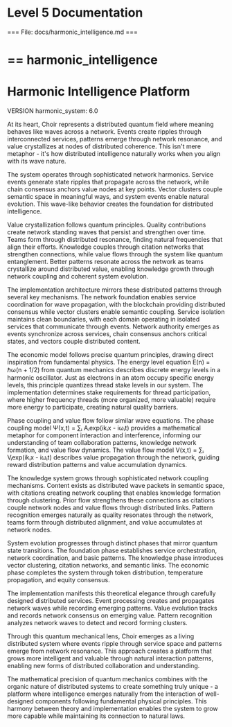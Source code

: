 # Level 5 Documentation



=== File: docs/harmonic_intelligence.md ===



==
harmonic_intelligence
==


# Harmonic Intelligence Platform

VERSION harmonic_system: 6.0

At its heart, Choir represents a distributed quantum field where meaning behaves like waves across a network. Events create ripples through interconnected services, patterns emerge through network resonance, and value crystallizes at nodes of distributed coherence. This isn't mere metaphor - it's how distributed intelligence naturally works when you align with its wave nature.

The system operates through sophisticated network harmonics. Service events generate state ripples that propagate across the network, while chain consensus anchors value nodes at key points. Vector clusters couple semantic space in meaningful ways, and system events enable natural evolution. This wave-like behavior creates the foundation for distributed intelligence.

Value crystallization follows quantum principles. Quality contributions create network standing waves that persist and strengthen over time. Teams form through distributed resonance, finding natural frequencies that align their efforts. Knowledge couples through citation networks that strengthen connections, while value flows through the system like quantum entanglement. Better patterns resonate across the network as teams crystallize around distributed value, enabling knowledge growth through network coupling and coherent system evolution.

The implementation architecture mirrors these distributed patterns through several key mechanisms. The network foundation enables service coordination for wave propagation, with the blockchain providing distributed consensus while vector clusters enable semantic coupling. Service isolation maintains clean boundaries, with each domain operating in isolated services that communicate through events. Network authority emerges as events synchronize across services, chain consensus anchors critical states, and vectors couple distributed content.

The economic model follows precise quantum principles, drawing direct inspiration from fundamental physics. The energy level equation E(n) = ℏω(n + 1/2) from quantum mechanics describes discrete energy levels in a harmonic oscillator. Just as electrons in an atom occupy specific energy levels, this principle quantizes thread stake levels in our system. The implementation determines stake requirements for thread participation, where higher frequency threads (more organized, more valuable) require more energy to participate, creating natural quality barriers.

Phase coupling and value flow follow similar wave equations. The phase coupling model Ψ(x,t) = ∑ᵢ Aᵢexp(ikᵢx - iωᵢt) provides a mathematical metaphor for component interaction and interference, informing our understanding of team collaboration patterns, knowledge network formation, and value flow dynamics. The value flow model V(x,t) = ∑ᵢ Vᵢexp(ikᵢx - iωᵢt) describes value propagation through the network, guiding reward distribution patterns and value accumulation dynamics.

The knowledge system grows through sophisticated network coupling mechanisms. Content exists as distributed wave packets in semantic space, with citations creating network coupling that enables knowledge formation through clustering. Prior flow strengthens these connections as citations couple network nodes and value flows through distributed links. Pattern recognition emerges naturally as quality resonates through the network, teams form through distributed alignment, and value accumulates at network nodes.

System evolution progresses through distinct phases that mirror quantum state transitions. The foundation phase establishes service orchestration, network coordination, and basic patterns. The knowledge phase introduces vector clustering, citation networks, and semantic links. The economic phase completes the system through token distribution, temperature propagation, and equity consensus.

The implementation manifests this theoretical elegance through carefully designed distributed services. Event processing creates and propagates network waves while recording emerging patterns. Value evolution tracks and records network consensus on emerging value. Pattern recognition analyzes network waves to detect and record forming clusters.

Through this quantum mechanical lens, Choir emerges as a living distributed system where events ripple through service space and patterns emerge from network resonance. This approach creates a platform that grows more intelligent and valuable through natural interaction patterns, enabling new forms of distributed collaboration and understanding.

The mathematical precision of quantum mechanics combines with the organic nature of distributed systems to create something truly unique - a platform where intelligence emerges naturally from the interaction of well-designed components following fundamental physical principles. This harmony between theory and implementation enables the system to grow more capable while maintaining its connection to natural laws.
